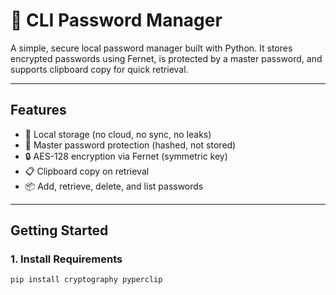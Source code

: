 # 🔐 CLI Password Manager

A simple, secure local password manager built with Python. It stores encrypted passwords using Fernet, is protected by a master password, and supports clipboard copy for quick retrieval.

---

## Features

- 💾 Local storage (no cloud, no sync, no leaks)
- 🔐 Master password protection (hashed, not stored)
- 🔒 AES-128 encryption via Fernet (symmetric key)
- 📋 Clipboard copy on retrieval
- 📦 Add, retrieve, delete, and list passwords

---

## Getting Started

### 1. Install Requirements

```bash
pip install cryptography pyperclip
